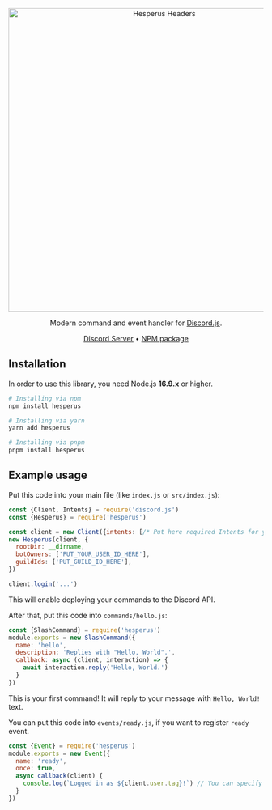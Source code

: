 <div align="center" style="margin-top: 30px">
    <a href="https://hesperus.js.org/"><img src=".github/assets/header.png" width="600" alt="Hesperus Headers" /></a>
    <p>Modern command and event handler for <a href="https://discord.js.org/">Discord.js</a>.</p>
    <a href="https://discord.gg/mGW3my8keD">Discord Server</a>
    &bull;
    <a href="https://npmjs.com/package/hesperus">NPM package</a>
</div>

## Installation

In order to use this library, you need Node.js **16.9.x** or higher.

```bash
# Installing via npm
npm install hesperus

# Installing via yarn
yarn add hesperus

# Installing via pnpm
pnpm install hesperus
```

## Example usage

Put this code into your main file (like `index.js` or `src/index.js`):

```js
const {Client, Intents} = require('discord.js')
const {Hesperus} = require('hesperus')

const client = new Client({intents: [/* Put here required Intents for your bot. */]})
new Hesperus(client, {
  rootDir: __dirname,
  botOwners: ['PUT_YOUR_USER_ID_HERE'],
  guildIds: ['PUT_GUILD_ID_HERE'],
})

client.login('...')
```

This will enable deploying your commands to the Discord API.

After that, put this code into `commands/hello.js`:

```js
const {SlashCommand} = require('hesperus')
module.exports = new SlashCommand({
  name: 'hello',
  description: 'Replies with "Hello, World".',
  callback: async (client, interaction) => {
    await interaction.reply('Hello, World.')
  }
})
```

This is your first command! It will reply to your message with `Hello, World!` text.

You can put this code into `events/ready.js`, if you want to register `ready` event.
```js
const {Event} = require('hesperus')
module.exports = new Event({
  name: 'ready',
  once: true,
  async callback(client) {
    console.log(`Logged in as ${client.user.tag}!`) // You can specify any message that you want.
  }
})
```
